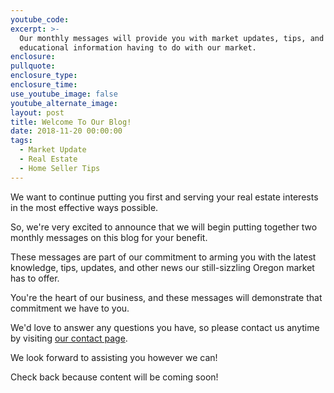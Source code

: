 ```yaml
---
youtube_code:
excerpt: >-
  Our monthly messages will provide you with market updates, tips, and other
  educational information having to do with our market.
enclosure:
pullquote:
enclosure_type:
enclosure_time:
use_youtube_image: false
youtube_alternate_image:
layout: post
title: Welcome To Our Blog!
date: 2018-11-20 00:00:00
tags:
  - Market Update
  - Real Estate
  - Home Seller Tips
---
```


We want to continue putting you first and serving your real estate interests in the most effective ways possible.&nbsp;

So, we're very excited to announce that we will begin putting together two monthly messages on this blog for your benefit.

These messages are part of our commitment to arming you with the latest knowledge, tips, updates, and other news our still-sizzling Oregon market has to offer.

You're the heart of our business, and these messages will demonstrate that commitment we have to you.

We'd love to answer any questions you have, so please contact us anytime by visiting [our contact page](https://housesoldexperts.net/contact).&nbsp;&nbsp;

We look forward to assisting you however we can!&nbsp;

Check back because content will be coming soon!&nbsp;